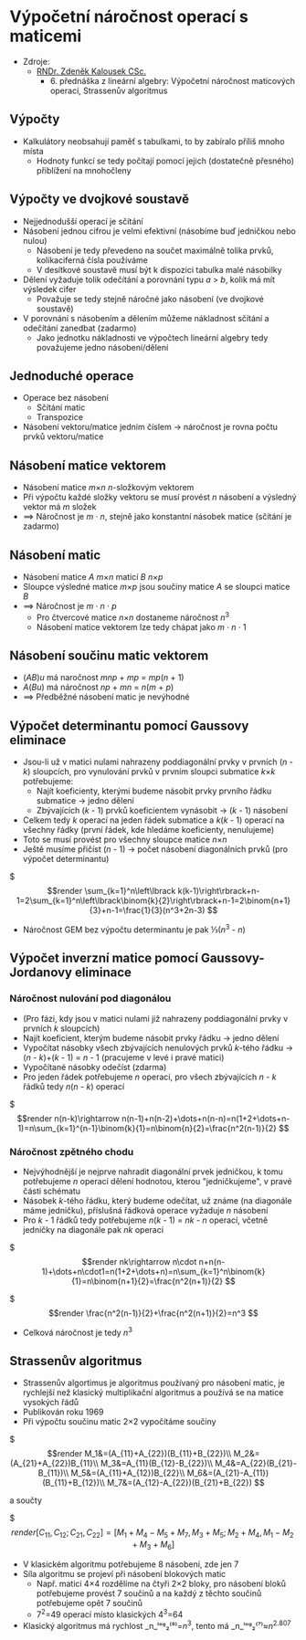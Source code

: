 # Výpočetnı́ náročnost operacı́ s maticemi

* Zdroje:
  * [RNDr. Zdeněk Kalousek CSc.](https://kma.fp.tul.cz/?view=article&id=600&catid=147)
    * 6\. přednáška z lineární algebry: Výpočetnı́ náročnost maticových operacı́, Strassenův algoritmus

## Výpočty

* Kalkulátory neobsahují paměť s tabulkami, to by zabíralo příliš mnoho místa
  * Hodnoty funkcí se tedy počítají pomocí jejich (dostatečně přesného) přiblížení na mnohočleny

## Výpočty ve dvojkové soustavě

* Nejjednodušší operací je sčítání
* Násobení jednou cifrou je velmi efektivní (násobíme buď jedničkou nebo nulou)
  * Násobení je tedy převedeno na součet maximálně tolika prvků, kolikaciferná čísla používáme
  * V desítkové soustavě musí být k dispozici tabulka malé násobilky
* Dělení vyžaduje tolik odečítání a porovnání typu _a_ > _b_, kolik má mít výsledek cifer
  * Považuje se tedy stejně náročné jako násobení (ve dvojkové soustavě)
* V porovnání s násobením a dělením můžeme nákladnost sčítání a odečítání zanedbat (zadarmo)
  * Jako jednotku nákladnosti ve výpočtech lineární algebry tedy považujeme jedno násobení/dělení

## Jednoduché operace

* Operace bez násobení
  * Sčítání matic
  * Transpozice
* Násobení vektoru/matice jedním číslem → náročnost je rovna počtu prvků vektoru/matice

## Násobenı́ matice vektorem

* Násobení matice <i>m</i>×<i>n</i> _n_-složkovým vektorem
* Při výpočtu každé složky vektoru se musí provést _n_ násobení a výsledný vektor má _m_ složek
* ⟹ Náročnost je _m_ · _n_, stejně jako konstantní násobek matice (sčítání je zadarmo)

## Násobenı́ matic

* Násobení matice _A_ <i>m</i>×<i>n</i> maticí _B_ <i>n</i>×<i>p</i>
* Sloupce výsledné matice <i>m</i>×<i>p</i> jsou součiny matice _A_ se sloupci matice _B_
* ⟹ Náročnost je _m_ · _n_ · _p_
  * Pro čtvercové matice <i>n</i>×<i>n</i> dostaneme náročnost _n_<sup>3</sup>
  * Násobení matice vektorem lze tedy chápat jako _m_ · _n_ · 1

## Násobení součinu matic vektorem

* (_AB_)_u_ má naročnost _mnp_ + _mp_ = *mp*(_n_ + 1)
* *A*(_Bu_) má náročnost _np_ + _mn_ = *n*(_m_ + _p_)
* ⟹ Předběžné násobení matic je nevýhodné

## Výpočet determinantu pomocí Gaussovy eliminace

* Jsou-li už v matici nulami nahrazeny poddiagonální prvky v prvních (_n_ - _k_) sloupcích, pro vynulování prvků v prvním sloupci submatice <i>k</i>×<i>k</i> potřebujeme:
  * Najít koeficienty, kterými budeme násobit prvky prvního řádku submatice → jedno dělení
  * Zbývajících (_k_ - 1) prvků koeficientem vynásobit → (_k_ - 1) násobení
* Celkem tedy _k_ operací na jeden řádek submatice a *k*(_k_ - 1) operací na všechny řádky (první řádek, kde hledáme koeficienty, nenulujeme)
* Toto se musí provést pro všechny sloupce matice <i>n</i>×<i>n</i>
* Ještě musíme přičíst (_n_ - 1) → počet násobení diagonálních prvků (pro výpočet determinantu)

$$$render
\sum_{k=1}^n\left\lbrack k(k-1)\right\rbrack+n-1=2\sum_{k=1}^n\left\lbrack\binom{k}{2}\right\rbrack+n-1=2\binom{n+1}{3}+n-1=\frac{1}{3}(n^3+2n-3)
$$

* Náročnost GEM bez výpočtu determinantu je pak ⅓(_n_<sup>3</sup> - _n_)

## Výpočet inverzní matice pomocí Gaussovy-Jordanovy eliminace

### Náročnost nulování pod diagonálou

* (Pro fázi, kdy jsou v matici nulami již nahrazeny poddiagonální prvky v prvních _k_ sloupcích)
* Najít koeficient, kterým budeme násobit prvky řádku → jedno dělení
* Vypočítat násobky všech zbývajících nenulových prvků _k_-tého řádku → (_n_ - _k_)+(_k_ - 1) = _n_ - 1 (pracujeme v levé i pravé matici)
* Vypočítané násobky odečíst (zdarma)
* Pro jeden řádek potřebujeme _n_ operací, pro všech zbývajících _n_ - _k_ řádků tedy *n*(_n_ - _k_) operací

$$$render
n(n-k)\rightarrow n(n-1)+n(n-2)+\dots+n(n-n)=n(1+2+\dots+n-1)=n\sum_{k=1}^{n-1}\binom{k}{1}=n\binom{n}{2}=\frac{n^2(n-1)}{2}
$$

### Náročnost zpětného chodu

* Nejvýhodnější je nejprve nahradit diagonální prvek jedničkou, k tomu potřebujeme _n_ operací dělení hodnotou, kterou "jedničkujeme", v pravé části schématu
* Násobek _k_-tého řádku, který budeme odečítat, už známe (na diagonále máme jedničku), příslušná řádková operace vyžaduje _n_ násobení
* Pro _k_ - 1 řádků tedy potřebujeme *n*(_k_ - 1) = _nk - n_ operací, včetně jedničky na diagonále pak _nk_ operací

$$$render
nk\rightarrow n\cdot n+n(n-1)+\dots+n\cdot1=n(1+2+\dots+n)=n\sum_{k=1}^n\binom{k}{1}=n\binom{n+1}{2}=\frac{n^2(n+1)}{2}
$$

$$$render
\frac{n^2(n-1)}{2}+\frac{n^2(n+1)}{2}=n^3
$$

* Celková náročnost je tedy _n_<sup>3</sup>

## Strassenův algoritmus

* Strassenův algortimus je algoritmus používaný pro násobení matic, je rychlejší než klasický multiplikační algoritmus a používá se na matice vysokých řádů
* Publikován roku 1969
* Při výpočtu součinu matic 2×2 vypočítáme součiny

$$$render
M_1&=(A_{11}+A_{22})(B_{11}+B_{22})\\
M_2&=(A_{21}+A_{22})B_{11}\\
M_3&=A_{11}(B_{12}-B_{22})\\
M_4&=A_{22}(B_{21}-B_{11})\\
M_5&=(A_{11}+A_{12})B_{22}\\
M_6&=(A_{21}-A_{11})(B_{11}+B_{12})\\
M_7&=(A_{12}-A_{22})(B_{21}+B_{22})
$$

a součty

$$$render
[C_{11},C_{12};C_{21},C_{22}]=[M_1+M_4-M_5+M_7,M_3+M_5;M_2+M_4,M_1-M_2+M_3+M_6]
$$

* V klasickém algoritmu potřebujeme 8 násobení, zde jen 7
* Síla algoritmu se projeví při násobení blokových matic
  * Např. matici 4×4 rozdělíme na čtyři 2×2 bloky, pro násobení bloků potřebujeme provést 7 součinů a na každý z těchto součinů potřebujeme opět 7 součinů
  * 7<sup>2</sup>=49 operací místo klasických 4<sup>3</sup>=64
* Klasický algoritmus má rychlost _n_ˡᵒᵍ₂⁽⁸⁾=_n_<sup>3</sup>, tento má _n_ˡᵒᵍ₂⁽⁷⁾≈<i>n</i><sup>2.807</sup>
